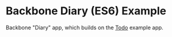 # Backbone Diary (ES6) Example
Backbone "Diary" app, which builds on the [Todo](https://github.com/lokothodida/backbone-todo-es6-example) example app.
